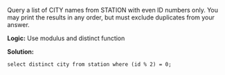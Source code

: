 Query a list of CITY names from STATION with even ID numbers only. 
You may print the results in any order, but must exclude duplicates from your answer.

**Logic:**
Use modulus and distinct function

**Solution:**

```
select distinct city from station where (id % 2) = 0;

```


